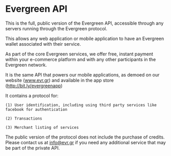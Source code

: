 Evergreen API
===


This is the full, public version of the Evergreen API, accessible through any servers running through the Evergreen protocol. 

This allows any web application or mobile application to have an Evergreen wallet associated with their service. 

As part of the core Evergreen services, we offer free, instant payment within your e-commerce platform and with any other participants in the Evergreen network. 

It is the same API that powers our mobile applications, as demoed on our website (www.evr.gr) and available in the app store (http://bit.ly/evergreenapp)

It contains a protocol for:

	(1) User identification, including using third party services like facebook for authentication

	(2) Transactions

	(3) Merchant listing of services

The public version of the protocol does not include the purchase of credits. Please contact us at info@evr.gr if you need any additional service that may be part of the private API.  
